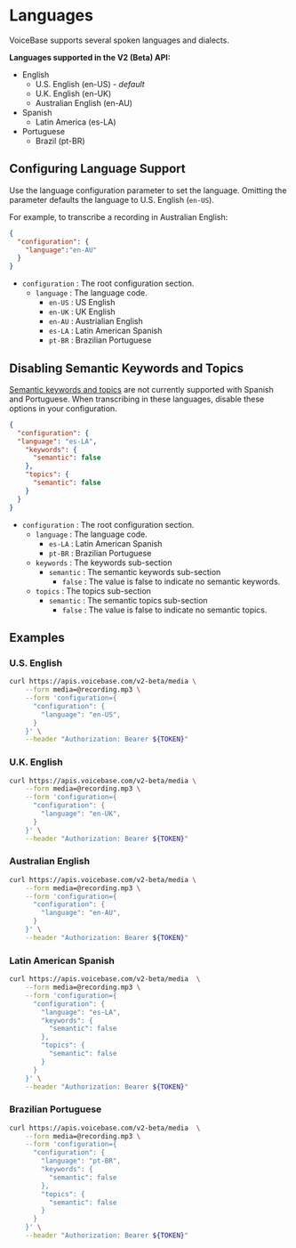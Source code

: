 # Languages

VoiceBase supports several spoken languages and dialects.

**Languages supported in the V2 (Beta) API:**
* English
  * U.S. English (en-US) - *default*
  * U.K. English (en-UK)
  * Australian English (en-AU)
* Spanish
  * Latin America (es-LA)
* Portuguese
  * Brazil (pt-BR)

## Configuring Language Support

Use the language configuration parameter to set the language. Omitting the parameter defaults the language to U.S. English (`en-US`).

For example, to transcribe a recording in Australian English:

```json
{  
  "configuration": { 
    "language":"en-AU"
  }
}
```

- `configuration` : The root configuration section.
    - `language` : The language code.
        - `en-US` : US English
        - `en-UK` : UK English
        - `en-AU` : Austrialian English
        - `es-LA` : Latin American Spanish
        - `pt-BR` : Brazilian Portuguese
                        
## Disabling Semantic Keywords and Topics

[Semantic keywords and topics](keywordsandtopics.html) are not currently supported with Spanish and Portuguese. When transcribing in these languages, disable these options in your configuration.

```json
{
  "configuration": {
  "language": "es-LA",
    "keywords": {
      "semantic": false
    },
    "topics": {
      "semantic": false
    }
  }
}
```

- `configuration` : The root configuration section.
    - `language` : The language code.
        - `es-LA` : Latin American Spanish
        - `pt-BR` : Brazilian Portuguese
    - `keywords` : The keywords sub-section
        - `semantic` : The semantic keywords sub-section
            - `false` : The value is false to indicate no semantic keywords.
    - `topics` : The topics sub-section
        - `semantic` : The semantic topics sub-section
            - `false` : The value is false to indicate no semantic topics.
  

## Examples

### U.S. English

```bash
curl https://apis.voicebase.com/v2-beta/media \
    --form media=@recording.mp3 \
    --form 'configuration={
      "configuration": {
        "language": "en-US",
      }
    }' \
    --header "Authorization: Bearer ${TOKEN}"
```

### U.K. English
```bash
curl https://apis.voicebase.com/v2-beta/media \
    --form media=@recording.mp3 \
    --form 'configuration={
      "configuration": {
        "language": "en-UK",
      }
    }' \
    --header "Authorization: Bearer ${TOKEN}"
```

### Australian English
```bash
curl https://apis.voicebase.com/v2-beta/media \
    --form media=@recording.mp3 \
    --form 'configuration={
      "configuration": {
        "language": "en-AU",
      }
    }' \
    --header "Authorization: Bearer ${TOKEN}"
```

### Latin American Spanish
```bash
curl https://apis.voicebase.com/v2-beta/media  \
    --form media=@recording.mp3 \
    --form 'configuration={
      "configuration": {
        "language": "es-LA",
        "keywords": {
          "semantic": false
        },
        "topics": {
          "semantic": false
        }
      }
    }' \
    --header "Authorization: Bearer ${TOKEN}"
```

### Brazilian Portuguese
```bash
curl https://apis.voicebase.com/v2-beta/media  \
    --form media=@recording.mp3 \
    --form 'configuration={
      "configuration": {
        "language": "pt-BR",
        "keywords": {
          "semantic": false
        },
        "topics": {
          "semantic": false
        }
      }
    }' \
    --header "Authorization: Bearer ${TOKEN}"
```

